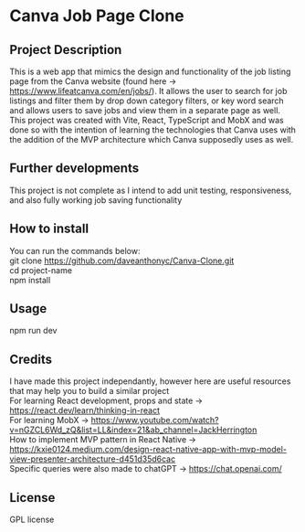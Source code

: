 # Canva Job Page Clone

## Project Description
This is a web app that mimics the design and functionality of the job listing page from the Canva website (found here -> https://www.lifeatcanva.com/en/jobs/). It allows the user to search for job listings and filter them by drop down category filters, or key word search and allows users to save jobs and view them in a separate page as well. This project was created with Vite, React, TypeScript and MobX and was done so with the intention of learning the technologies that Canva uses with the addition of the MVP architecture which Canva supposedly uses as well.

## Further developments
This project is not complete as I intend to add unit testing, responsiveness, and also fully working job saving functionality

## How to install
You can run the commands below: <br />
git clone https://github.com/daveanthonyc/Canva-Clone.git <br />
cd project-name <br />
npm install <br />

## Usage
npm run dev

## Credits
I have made this project independantly, however here are useful resources that may help you to build a similar project <br />
For learning React development, props and state -> https://react.dev/learn/thinking-in-react <br />
For learning MobX -> https://www.youtube.com/watch?v=nGZCL6Wd_zQ&list=LL&index=21&ab_channel=JackHerrington <br />
How to implement MVP pattern in React Native -> https://kxie0124.medium.com/design-react-native-app-with-mvp-model-view-presenter-architecture-d451d35d6cac <br />
Specific queries were also made to chatGPT -> https://chat.openai.com/ <br />

## License
GPL license